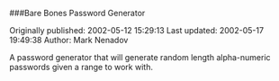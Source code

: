 ###Bare Bones Password Generator

Originally published: 2002-05-12 15:29:13
Last updated: 2002-05-17 19:49:38
Author: Mark Nenadov

A password generator that will generate random length alpha-numeric passwords given a range to work with.